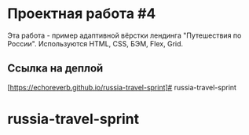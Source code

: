 # Проектная работа #4

Эта работа - пример адаптивной вёрстки лендинга "Путешествия по России". Используются HTML, CSS, БЭМ, Flex, Grid.

## Ссылка на деплой

[https://echoreverb.github.io/russia-travel-sprint]# russia-travel-sprint
# russia-travel-sprint
